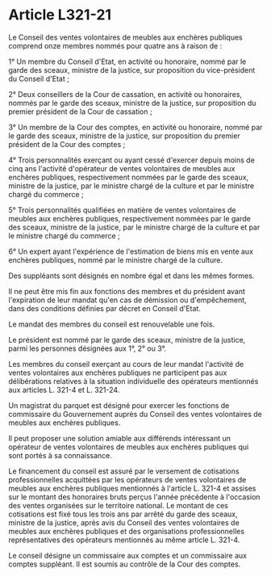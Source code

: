 # Article L321-21

Le Conseil des ventes volontaires de meubles aux enchères publiques comprend onze membres nommés pour quatre ans à raison de :

1° Un membre du Conseil d'Etat, en activité ou honoraire, nommé par le garde des sceaux, ministre de la justice, sur proposition du vice-président du Conseil d'Etat ;

2° Deux conseillers de la Cour de cassation, en activité ou honoraires, nommés par le garde des sceaux, ministre de la justice, sur proposition du premier président de la Cour de cassation ;

3° Un membre de la Cour des comptes, en activité ou honoraire, nommé par le garde des sceaux, ministre de la justice, sur proposition du premier président de la Cour des comptes ;

4° Trois personnalités exerçant ou ayant cessé d'exercer depuis moins de cinq ans l'activité d'opérateur de ventes volontaires de meubles aux enchères publiques, respectivement nommées par le garde des sceaux, ministre de la justice, par le ministre chargé de la culture et par le ministre chargé du commerce ;

5° Trois personnalités qualifiées en matière de ventes volontaires de meubles aux enchères publiques, respectivement nommées par le garde des sceaux, ministre de la justice, par le ministre chargé de la culture et par le ministre chargé du commerce ;

6° Un expert ayant l'expérience de l'estimation de biens mis en vente aux enchères publiques, nommé par le ministre chargé de la culture.

Des suppléants sont désignés en nombre égal et dans les mêmes formes.

Il ne peut être mis fin aux fonctions des membres et du président avant l'expiration de leur mandat qu'en cas de démission ou d'empêchement, dans des conditions définies par décret en Conseil d'Etat.

Le mandat des membres du conseil est renouvelable une fois.

Le président est nommé par le garde des sceaux, ministre de la justice, parmi les personnes désignées aux 1°, 2° ou 3°.

Les membres du conseil exerçant au cours de leur mandat l'activité de ventes volontaires aux enchères publiques ne participent pas aux délibérations relatives à la situation individuelle des opérateurs mentionnés aux articles L. 321-4 et L. 321-24.

Un magistrat du parquet est désigné pour exercer les fonctions de commissaire du Gouvernement auprès du Conseil des ventes volontaires de meubles aux enchères publiques.

Il peut proposer une solution amiable aux différends intéressant un opérateur de ventes volontaires de meubles aux enchères publiques qui sont portés à sa connaissance.

Le financement du conseil est assuré par le versement de cotisations professionnelles acquittées par les opérateurs de ventes volontaires de meubles aux enchères publiques mentionnés à l'article L. 321-4 et assises sur le montant des honoraires bruts perçus l'année précédente à l'occasion des ventes organisées sur le territoire national. Le montant de ces cotisations est fixé tous les trois ans par arrêté du garde des sceaux, ministre de la justice, après avis du Conseil des ventes volontaires de meubles aux enchères publiques et des organisations professionnelles représentatives des opérateurs mentionnés au même article L. 321-4.

Le conseil désigne un commissaire aux comptes et un commissaire aux comptes suppléant. Il est soumis au contrôle de la Cour des comptes.
